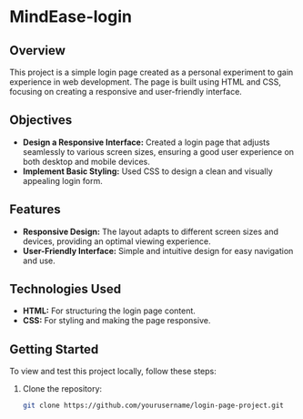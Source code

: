 # MindEase-login

## Overview

This project is a simple login page created as a personal experiment to gain experience in web development. The page is built using HTML and CSS, focusing on creating a responsive and user-friendly interface.

## Objectives

- **Design a Responsive Interface:** Created a login page that adjusts seamlessly to various screen sizes, ensuring a good user experience on both desktop and mobile devices.
- **Implement Basic Styling:** Used CSS to design a clean and visually appealing login form.

## Features

- **Responsive Design:** The layout adapts to different screen sizes and devices, providing an optimal viewing experience.
- **User-Friendly Interface:** Simple and intuitive design for easy navigation and use.

## Technologies Used

- **HTML:** For structuring the login page content.
- **CSS:** For styling and making the page responsive.

## Getting Started

To view and test this project locally, follow these steps:

1. Clone the repository:
   ```bash
   git clone https://github.com/yourusername/login-page-project.git
